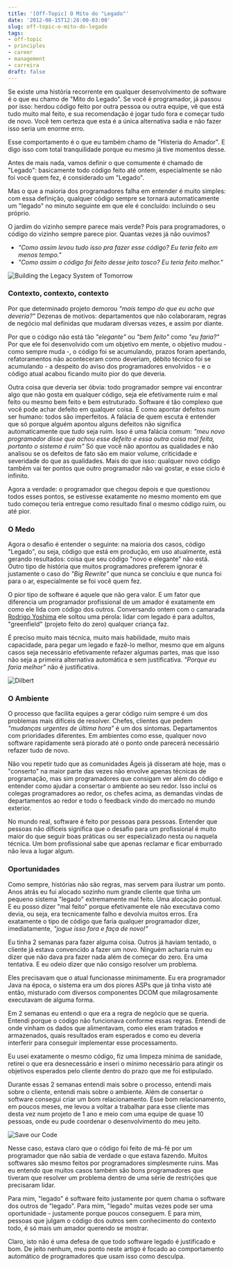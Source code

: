 ```yaml
---
title: '[Off-Topic] O Mito do "Legado"'
date: '2012-08-15T12:28:00-03:00'
slug: off-topic-o-mito-do-legado
tags:
- off-topic
- principles
- career
- management
- carreira
draft: false
---
```


Se existe uma história recorrente em qualquer desenvolvimento de software é o que eu chamo de "Mito do Legado". Se você é programador, já passou por isso: herdou código feito por outra pessoa ou outra equipe, vê que está tudo muito mal feito, e sua recomendação é jogar tudo fora e começar tudo de novo. Você tem certeza que esta é a única alternativa sadia e não fazer isso seria um enorme erro.

Esse comportamento é o que eu também chamo de "Histeria do Amador". E digo isso com total tranquilidade porque eu mesmo já tive momentos desse.

Antes de mais nada, vamos definir o que comumente é chamado de "Legado": basicamente todo código feito até ontem, especialmente se não foi você quem fez, é considerado um "Legado". 

Mas o que a maioria dos programadores falha em entender é muito simples: com essa definição, qualquer código sempre se tornará automaticamente um "legado" no minuto seguinte em que ele é concluído: incluindo o seu próprio.

O jardim do vizinho sempre parece mais verde? Pois para programadores, o código do vizinho sempre parece pior. Quantas vezes já não ouvimos?

- _"Como assim levou tudo isso pra fazer esse código? Eu teria feito em menos tempo."_
- _"Como assim o código foi feito desse jeito tosco? Eu teria feito melhor."_

![Building the Legacy System of Tomorrow](http://s3.amazonaws.com/akitaonrails/assets/image_asset/image/19/BuildingLegacy.png)

### Contexto, contexto, contexto

Por que determinado projeto demorou _"mais tempo do que eu acho que deveria?"_ Dezenas de motivos: departamentos que não colaboraram, regras de negócio mal definidas que mudaram diversas vezes, e assim por diante. 

Por que o código não está tão _"elegante"_ ou _"bem feito"_ como _"eu faria?"_ Por que ele foi desenvolvido com um objetivo em mente, o objetivo mudou - como sempre muda -, o código foi se acumulando, prazos foram apertando, refatoramentos não aconteceram como deveriam, débito técnico foi se acumulando - a despeito do aviso dos programadores envolvidos - e o código atual acabou ficando muito pior do que deveria.

Outra coisa que deveria ser óbvia: todo programador sempre vai encontrar algo que não gosta em qualquer código, seja ele efetivamente ruim e mal feito ou mesmo bem feito e bem estruturado. Software é tão complexo que você pode achar defeito em qualquer coisa. É como apontar defeitos num ser humano: todos são imperfeitos. A falácia de quem escuta é entender que só porque alguém apontou alguns defeitos não significa automaticamente que _tudo_ seja ruim. Isso é uma falácia comum: _"meu novo programador disse que achou esse defeito e essa outra coisa mal feita, portanto o sistema é ruim"_ Só que você não apontou as qualidades e não analisou se os defeitos de fato são em maior volume, criticidade e severidade do que as qualidades. Mais do que isso: qualquer novo código também vai ter pontos que outro programador não vai gostar, e esse ciclo é infinito.

Agora a verdade: o programador que chegou depois e que questionou todos esses pontos, se estivesse exatamente no mesmo momento em que tudo começou teria entregue como resultado final o mesmo código ruim, ou até pior.

### O Medo

Agora o desafio é entender o seguinte: na maioria dos casos, código "Legado", ou seja, código que está em produção, em uso atualmente, está gerando resultados: coisa que seu código "novo e elegante" não está. Outro tipo de história que muitos programadores preferem ignorar é justamente o caso do _"Big Rewrite"_ que nunca se concluiu e que nunca foi para o ar, especialmente se foi você quem fez. 

O pior tipo de software é aquele que não gera valor. E um fator que diferencia um programador profissional de um amador é exatamente em como ele lida com código dos outros. Conversando ontem com o camarada [Rodrigo Yoshima](http://blog.aspercom.com.br) ele soltou uma pérola: lidar com legado é para adultos, "greenfield" (projeto feito do zero) qualquer criança faz.

É preciso muito mais técnica, muito mais habilidade, muito mais capacidade, para pegar um legado e fazê-lo melhor, mesmo que em alguns casos seja necessário efetivamente refazer algumas partes, mas que isso não seja a primeira alternativa automática e sem justificativa. _"Porque eu faria melhor"_ não é justificativa.

![Dilbert](http://s3.amazonaws.com/akitaonrails/assets/image_asset/image/18/2006-12-08.gif)

### O Ambiente

O processo que facilita equipes a gerar código ruim sempre é um dos problemas mais difíceis de resolver. Chefes, clientes que pedem _"mudanças urgentes de última hora"_ é um dos sintomas. Departamentos com prioridades diferentes. Em ambientes como esse, qualquer novo software rapidamente será piorado até o ponto onde parecerá necessário refazer tudo de novo. 

Não vou repetir tudo que as comunidades Ágeis já disseram até hoje, mas o "conserto" na maior parte das vezes não envolve apenas técnicas de programação, mas sim programadores que consigam ver além do código e entender como ajudar a consertar o ambiente ao seu redor. Isso inclui os colegas programadores ao redor, os chefes acima, as demandas vindas de departamentos ao redor e todo o feedback vindo do mercado no mundo exterior.

No mundo real, software é feito por pessoas para pessoas. Entender que pessoas não díficeis significa que o desafio para um profissional é muito maior do que seguir boas práticas ou ser especializado nesta ou naquela técnica. Um bom profissional sabe que apenas reclamar e ficar emburrado não leva a lugar algum.

### Oportunidades

Como sempre, histórias não são regras, mas servem para ilustrar um ponto. Anos atrás eu fui alocado sozinho num grande cliente que tinha um pequeno sistema "legado" extremamente mal feito. Uma alocação pontual. E eu posso dizer "mal feito" porque efetivamente ele não executava como devia, ou seja, era tecnicamente falho e devolvia muitos erros. Era exatamente o tipo de código que faria qualquer programador dizer, imediatamente, _"jogue isso fora e faça de novo!"_

Eu tinha 2 semanas para fazer alguma coisa. Outros já haviam tentado, o cliente já estava convencido a fazer um novo. Ninguém acharia ruim eu dizer que não dava pra fazer nada além de começar do zero. Era uma tentativa. E eu odeio dizer que não consigo resolver um problema.

Eles precisavam que o atual funcionasse minimamente. Eu era programador Java na época, o sistema era um dos piores ASPs que já tinha visto até então, misturado com diversos componentes DCOM que milagrosamente executavam de alguma forma.

Em 2 semanas eu entendi o que era a regra de negócio que se queria. Entendi porque o código não funcionava conforme essas regras. Entendi de onde vinham os dados que alimentavam, como eles eram tratados e armazenados, quais resultados eram esperados e como eu deveria interferir para conseguir implementar esse processamento.

Eu usei exatamente o mesmo código, fiz uma limpeza mínima de sanidade, retirei o que era desnecessário e inseri o mínimo necessário para atingir os objetivos esperados pelo cliente dentro do prazo que me foi estipulado.

Durante essas 2 semanas entendi mais sobre o processo, entendi mais sobre o cliente, entendi mais sobre o ambiente. Além de consertar o software consegui criar um bom relacionamento. Esse bom relacionamento, em poucos meses, me levou a voltar a trabalhar para esse cliente mas desta vez num projeto de 1 ano e meio com uma equipe de quase 10 pessoas, onde eu pude coordenar o desenvolvimento do meu jeito.

![Save our Code](http://s3.amazonaws.com/akitaonrails/assets/image_asset/image/20/big_url.jpeg)

Nesse caso, estava claro que o código foi feito de má-fé por um programador que não sabia de verdade o que estava fazendo. Muitos softwares são mesmo feitos por programadores simplesmente ruins. Mas eu entendo que muitos casos também são bons programadores que tiveram que resolver um problema dentro de uma série de restrições que precisaram lidar.

Para mim, "legado" é software feito justamente por quem chama o software dos outros de "legado". Para mim, "legado" muitas vezes pode ser uma oportunidade - justamente porque poucos conseguem. E para mim, pessoas que julgam o código dos outros sem conhecimento do contexto todo, é só mais um amador querendo se mostrar.

Claro, isto não é uma defesa de que todo software legado é justificado e bom. De jeito nenhum, meu ponto neste artigo é focado ao comportamento automático de programadores que usam isso como desculpa.
